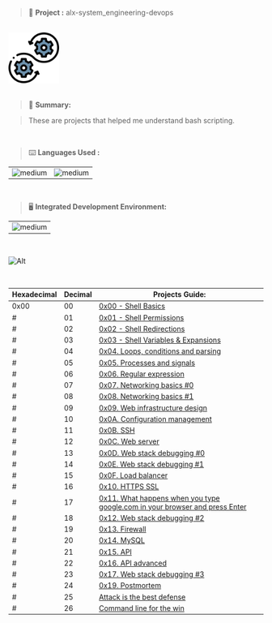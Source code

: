 > 🚧 **Project :** alx-system_engineering-devops

<br>

<div>
  <a href="https://github.com/iamnotnato/alx-system_engineering-devops">
    <img src="https://github.com/iamnotnato/alx-system_engineering-devops/blob/master/images/logo.png" alt="Logo" width="100" height="100">
  </a>
</div>

<br>

> 📝 **Summary:**

> These are projects that helped me understand bash scripting.

<br>

> ⌨️ **Languages Used :**

<table>
  <tr>
    <td><img alt="medium" src="https://img.shields.io/badge/Shell_Script-121011?style=for-the-badge&logo=gnu-bash&logoColor=white"></td>
    <td><img alt="medium" src="https://img.shields.io/badge/Markdown-000000?style=for-the-badge&logo=markdown&logoColor=white"></td>
  </tr>
</table>

<br>

> 🖥️ **Integrated Development Environment:**

<table>
  <tr>
<td><img alt="medium" src="https://img.shields.io/badge/Emacs-%237F5AB6.svg?&style=for-the-badge&logo=gnu-emacs&logoColor=white"></td>
  </tr>
</table>

<br>

![Alt](https://repobeats.axiom.co/api/embed/91ac37b53e43b84fc8bee59df74f32cb4c53c465.svg "Repobeats analytics image")


<br>

| Hexadecimal |  Decimal | Projects Guide:                                                                                                                                             |
| ----------- | --- | ---------------------------------------------------------------------------------------------------------------------------------------------------------- |
| 0x00 | 00 | [0x00 - Shell Basics](./0x00-shell_basics)                                                                                                                   | 
| #  | 01 | [0x01 - Shell Permissions](./0x01-shell_permissions)                                                                                                         |
| #  | 02 | [0x02 - Shell Redirections](./0x02-shell_redirections)                      	                                                                                | 
| #  | 03 | [0x03 - Shell Variables & Expansions](./0x03-shell_variables_expansions)                                                                                     | 
| #  | 04 | [0x04. Loops, conditions and parsing](./0x04-loops_conditions_and_parsing)                                                                                   | 
| #  | 05 | [0x05. Processes and signals](./0x05-processes_and_signals)                                                                                                  |
| #  | 06 | [0x06. Regular expression](./0x06-regular_expressions)                                                                                                       | 
| #  | 07 | [0x07. Networking basics #0](./0x07-networking_basics)                                                                                                       | 
| #  | 08 | [0x08. Networking basics #1](./0x08-networking_basics_2)                                                                                                     | 
| #  | 09 | [0x09. Web infrastructure design](./0x09-web_infrastructure_design)                                                                                          |
| #  | 10 | [0x0A. Configuration management](./0x0A-configuration_management)                                                                                            | 
| #  | 11 | [0x0B. SSH](./0x0B-ssh)                                                                                                                                      | 
| #  | 12 | [0x0C. Web server](./0x0C-web_server)                                                                                                                        | 
| #  | 13 | [0x0D. Web stack debugging #0](./0x0D-web_stack_debugging_0)                                                                                                 | 
| #  | 14 | [0x0E. Web stack debugging #1](./0x0E-web_stack_debugging_1)                                                                                                 |
| #  | 15 | [0x0F. Load balancer](./0x0F-load_balancer)                                                                                                                  | 
| #  | 16 | [0x10. HTTPS SSL](./0x10-https_ssl)                                                                                                                          | 
| #  | 17 | [0x11. What happens when you type google.com in your browser and press Enter](./0x11-what_happens_when_your_type_google_com_in_your_browser_and_press_enter) |
| #  | 18 | [0x12. Web stack debugging #2](./0x12-web_stack_debugging_2)                                                                                                 | 
| #  | 19 | [0x13. Firewall](./0x13-firewall)                                                                                                                            | 
| #  | 20 | [0x14. MySQL](./0x14-mysql)                                                                                                                                  | 
| #  | 21 | [0x15. API](./0x15-api)                                                                                                                                      |
| #  | 22 | [0x16. API advanced](./0x16-api_advanced)                                                                                                                    | 
| #  | 23 | [0x17. Web stack debugging #3](./0x17-web_stack_debugging_3)                                                                                                 |
| #  | 24 | [0x19. Postmortem](./0x19-postmortem)                                                                                                                        | 
| #  | 25 | [Attack is the best defense](./attack_is_the_best_defense)                                                                                                   | 
| #  | 26 | [Command line for the win](./command_line_for_the_win)                                                                                                       |
